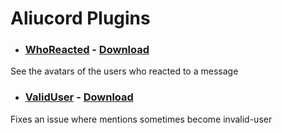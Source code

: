 # Aliucord Plugins

- ### [WhoReacted](WhoReacted/README.md) - [Download](https://github.com/js6pak/aliucord-plugins/blob/builds/WhoReacted.zip?raw=true)

See the avatars of the users who reacted to a message

- ### [ValidUser](ValidUser/README.md) - [Download](https://github.com/js6pak/aliucord-plugins/blob/builds/ValidUser.zip?raw=true)

Fixes an issue where mentions sometimes become invalid-user

